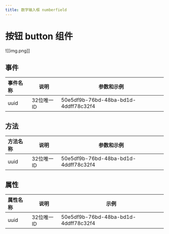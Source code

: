 ```yaml
---
title: 数字输入框 numberfield
---
```


# 按钮 button 组件
![[img.png]]

## 事件

| 事件名称 | 说明      | 参数和示例                                |
|:-----|---------|--------------------------------------|
| uuid | 32位唯一ID | 50e5df9b-76bd-48ba-bd1d-4ddff78c32f4 |

## 方法

| 方法名称 | 说明      | 参数和示例                                |
|:-----|---------|--------------------------------------|
| uuid | 32位唯一ID | 50e5df9b-76bd-48ba-bd1d-4ddff78c32f4 |

## 属性

| 属性名称 | 说明      | 示例                                   |
|:-----|---------|--------------------------------------|
| uuid | 32位唯一ID | 50e5df9b-76bd-48ba-bd1d-4ddff78c32f4 |
